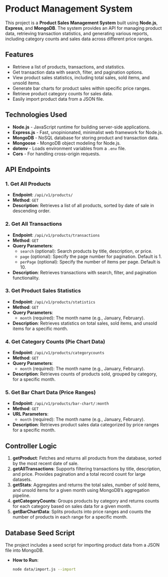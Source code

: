 # Product Management System

This project is a **Product Sales Management System** built using **Node.js**, **Express**, and **MongoDB**. The system provides an API for managing product data, retrieving transaction statistics, and generating various reports, including category counts and sales data across different price ranges.

## Features

- Retrieve a list of products, transactions, and statistics.
- Get transaction data with search, filter, and pagination options.
- View product sales statistics, including total sales, sold items, and unsold items.
- Generate bar charts for product sales within specific price ranges.
- Retrieve product category counts for sales data.
- Easily import product data from a JSON file.

## Technologies Used

- **Node.js** - JavaScript runtime for building server-side applications.
- **Express.js** - Fast, unopinionated, minimalist web framework for Node.js.
- **MongoDB** - NoSQL database for storing product and transaction data.
- **Mongoose** - MongoDB object modeling for Node.js.
- **dotenv** - Loads environment variables from a `.env` file.
- **Cors** - For handling cross-origin requests.

## API Endpoints

### 1. Get All Products
- **Endpoint**: `/api/v1/products/`
- **Method**: `GET`
- **Description**: Retrieves a list of all products, sorted by date of sale in descending order.

### 2. Get All Transactions
- **Endpoint**: `/api/v1/products/transactions`
- **Method**: `GET`
- **Query Parameters**:
  - `search` (optional): Search products by title, description, or price.
  - `page` (optional): Specify the page number for pagination. Default is 1.
  - `perPage` (optional): Specify the number of items per page. Default is 10.
- **Description**: Retrieves transactions with search, filter, and pagination functionality.

### 3. Get Product Sales Statistics
- **Endpoint**: `/api/v1/products/statistics`
- **Method**: `GET`
- **Query Parameters**:
  - `month` (required): The month name (e.g., January, February).
- **Description**: Retrieves statistics on total sales, sold items, and unsold items for a specific month.

### 4. Get Category Counts (Pie Chart Data)
- **Endpoint**: `/api/v1/products/categorycounts`
- **Method**: `GET`
- **Query Parameters**:
  - `month` (required): The month name (e.g., January, February).
- **Description**: Retrieves counts of products sold, grouped by category, for a specific month.

### 5. Get Bar Chart Data (Price Ranges)
- **Endpoint**: `/api/v1/products/bar-chart/:month`
- **Method**: `GET`
- **URL Parameters**:
  - `month` (required): The month name (e.g., January, February).
- **Description**: Retrieves product sales data categorized by price ranges for a specific month.

## Controller Logic

1. **getProduct**: Fetches and returns all products from the database, sorted by the most recent date of sale.
2. **getAllTransactions**: Supports filtering transactions by title, description, and price. Provides pagination and a total record count for large datasets.
3. **getStats**: Aggregates and returns the total sales, number of sold items, and unsold items for a given month using MongoDB’s aggregation pipeline.
4. **getCategoryCounts**: Groups products by category and returns counts for each category based on sales data for a given month.
5. **getBarChartData**: Splits products into price ranges and counts the number of products in each range for a specific month.

## Database Seed Script

The project includes a seed script for importing product data from a JSON file into MongoDB.

- **How to Run**:
  ```bash
  node data/import.js --import
